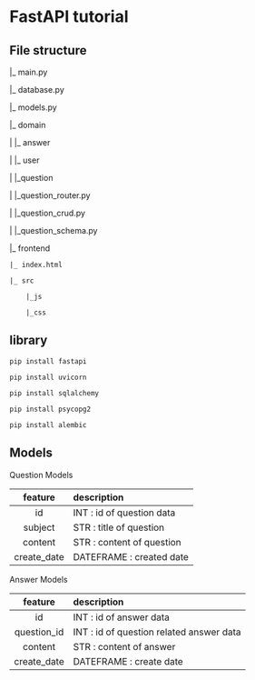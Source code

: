 # FastAPI tutorial

## File structure

|_ main.py

|_ database.py

|_ models.py

|_ domain

|    |_ answer

|    |_ user

|    |_question

|        |_question_router.py

|        |_question_crud.py

|        |_question_schema.py

|_ frontend

    |_ index.html

    |_ src

        |_js

        |_css

## library

```shell
pip install fastapi

pip install uvicorn

pip install sqlalchemy

pip install psycopg2

pip install alembic
```

## Models

Question Models

|feature|description|
|:----:|:------------|
|id| INT : id of question data|
|subject| STR : title of question|
|content| STR : content of question|
|create_date| DATEFRAME : created date|

Answer Models

|feature|description|
|:----:|:------------|
|id| INT : id of answer data|
|question_id| INT : id of question related answer data|
|content| STR : content of answer|
|create_date| DATEFRAME : create date|


